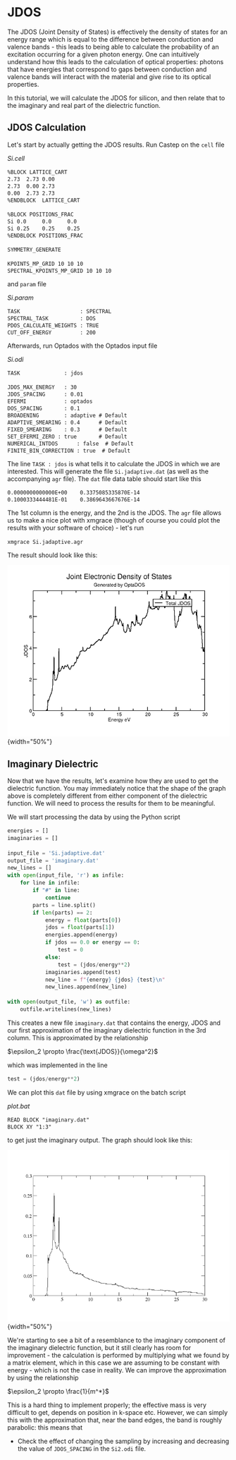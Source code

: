# JDOS

The JDOS (Joint Density of States) is effectively the density of states for an energy range which is equal to the difference between conduction and valence bands - this leads to being able to calculate the probability of an excitation occurring for a given photon energy. One can intuitively understand how this leads to the calculation of optical properties: photons that have energies that correspond to gaps between conduction and valence bands will interact with the material and give rise to its optical properties.

In this tutorial, we will calculate the JDOS for silicon, and then relate that to the imaginary and real part of the dielectric function.

## JDOS Calculation

Let's start by actually getting the JDOS results. Run Castep on the `cell` file

*Si.cell*
```
%BLOCK LATTICE_CART
2.73  2.73 0.00
2.73  0.00 2.73
0.00  2.73 2.73
%ENDBLOCK  LATTICE_CART

%BLOCK POSITIONS_FRAC
Si 0.0     0.0     0.0
Si 0.25    0.25    0.25
%ENDBLOCK POSITIONS_FRAC

SYMMETRY_GENERATE

KPOINTS_MP_GRID 10 10 10  
SPECTRAL_KPOINTS_MP_GRID 10 10 10
```

and `param` file

*Si.param*
```
TASK                   : SPECTRAL
SPECTRAL_TASK          : DOS
PDOS_CALCULATE_WEIGHTS : TRUE
CUT_OFF_ENERGY         : 200
```

Afterwards, run Optados with the Optados input file

*Si.odi*
```
TASK              : jdos

JDOS_MAX_ENERGY   : 30
JDOS_SPACING      : 0.01
EFERMI            : optados
DOS_SPACING       : 0.1
BROADENING        : adaptive # Default
ADAPTIVE_SMEARING : 0.4      # Default
FIXED_SMEARING    : 0.3      # Default
SET_EFERMI_ZERO : true       # Default
NUMERICAL_INTDOS      : false  # Default
FINITE_BIN_CORRECTION : true  # Default
```

The line `TASK : jdos` is what tells it to calculate the JDOS in which we are interested. This will generate the file `Si.jadaptive.dat` (as well as the accompanying `agr` file). The `dat` file data table should start like this

```
0.0000000000000E+00    0.3375085335870E-14
0.1000333444481E-01    0.3869643667676E-14
```

The 1st column is the energy, and the 2nd is the JDOS. The `agr` file allows us to make a nice plot with xmgrace (though  of course you could plot the results with your software of choice) - let's run

`xmgrace Si.jadaptive.agr`

 The result should look like this:

 ![JDOS Result](jdos_result.png){width="50%"}

## Imaginary Dielectric

Now that we have the results, let's examine how they are used to get the dielectric function. You may immediately notice that the shape of the graph above is completely different from either component of the dielectric function. We will need to process the results for them to be meaningful.

We will start processing the data by using the Python script

```py
energies = []
imaginaries = []

input_file = 'Si.jadaptive.dat'
output_file = 'imaginary.dat'
new_lines = []
with open(input_file, 'r') as infile:
    for line in infile:
        if "#" in line:
            continue
        parts = line.split()
        if len(parts) == 2:
            energy = float(parts[0])
            jdos = float(parts[1])
            energies.append(energy)
            if jdos == 0.0 or energy == 0:
                test = 0
            else:
                test = (jdos/energy**2)
            imaginaries.append(test)
            new_line = f"{energy} {jdos} {test}\n"
            new_lines.append(new_line)

with open(output_file, 'w') as outfile:
    outfile.writelines(new_lines)

```
This creates a new file `imaginary.dat` that contains the energy, JDOS and our first approximation of the imaginary dielectric function in the 3rd column. This is approximated by the relationship

 $\epsilon_2 \propto \frac{\text{JDOS}}{\omega^2}$

 which was implemented in the line

```py
test = (jdos/energy**2)
```

We can plot this `dat` file by using xmgrace on the batch script

*plot.bat*
```
READ BLOCK "imaginary.dat"
BLOCK XY "1:3"
```

to get just the imaginary output. The graph should look like this:

![First Imaginary Approximation](first_approx.png){width="50%"}

We're starting to see a bit of a resemblance to the imaginary component of the imaginary dielectric function, but it still clearly has room for improvement - the calculation is performed by multiplying what we found by a matrix element, which in this case we are assuming to be constant with energy - which is not the case in reality. We can improve the approximation by using the relationship

$\epsilon_2 \propto \frac{1}{m^*}$

This is a hard thing to implement properly; the effective mass is very difficult to get, depends on position in k-space etc. However, we can simply this with the approximation that, near the band edges, the band is roughly parabolic: this means that

* Check the effect of changing the sampling by increasing and decreasing the value of `JDOS_SPACING` in the `Si2.odi` file.
